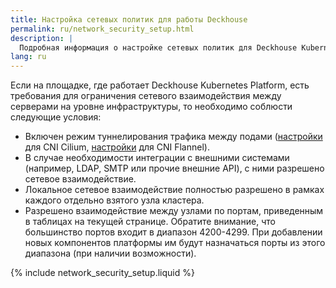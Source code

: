 ```yaml
---
title: Настройка сетевых политик для работы Deckhouse
permalink: ru/network_security_setup.html
description: |
  Подробная информация о настройке сетевых политик для Deckhouse Kubernetes Platform, в частно в средах с ограничениями на сетевое взаимодействие между узлами. Описывает необходимые условия для включения режимов туннелирования для трафика подов с использованием CNI Cilium и Flannel.
lang: ru
---
```


Если на площадке, где работает Deckhouse Kubernetes Platform, есть требования для ограничения сетевого взаимодействия между серверами на уровне инфраструктуры, то необходимо соблюсти следующие условия:

* Включен режим туннелирования трафика между подами ([настройки](modules/021-cni-cilium/configuration.html#parameters-tunnelmode) для CNI Cilium, [настройки](modules/035-cni-flannel/configuration.html#parameters-podnetworkmode) для CNI Flannel).
* В случае необходимости интеграции с внешними системами (например, LDAP, SMTP или прочие внешние API), с ними разрешено сетевое взаимодействие.
* Локальное сетевое взаимодействие полностью разрешено в рамках каждого отдельно взятого узла кластера.
* Разрешено взаимодействие между узлами по портам, приведенным в таблицах на текущей странице. Обратите внимание, что большинство портов входит в диапазон 4200-4299. При добавлении новых компонентов платформы им будут назначаться порты из этого диапазона (при наличии возможности).

{% include network_security_setup.liquid %}
